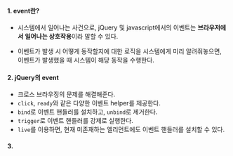 
#### 1. event란?

- 시스템에서 일어나는 사건으로, jQuery 및 javascript에서의 이벤트는 **브라우저에서 일어나는 상호작용**이라 말할 수 있다.

- 이벤트가 발생 시 어떻게 동작할지에 대한 로직을 시스템에게 미리 알려줘놓으면, 이벤트가 발생했을 때 시스템이 해당 동작을 수행한다.


#### 2. jQuery의 event

- 크로스 브라우징의 문제를 해결해준다.
- `click`, `ready`와 같은 다양한 이벤트 helper를 제공한다.
- `bind`로 이벤트 핸들러를 설치하고, `unbind`로 제거한다.
- `trigger`로 이벤트 핸들러를 강제로 실행한다.
- `live`를 이용하면, 현재 미존재하는 엘리먼트에도 이벤트 핸들러를 설치할 수 있다.


#### 3. 